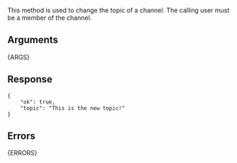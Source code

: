 This method is used to change the topic of a channel. The calling user must be a member of the channel.

## Arguments

{ARGS}


## Response

	{
		"ok": true,
		"topic": "This is the new topic!"
	}

## Errors

{ERRORS}
